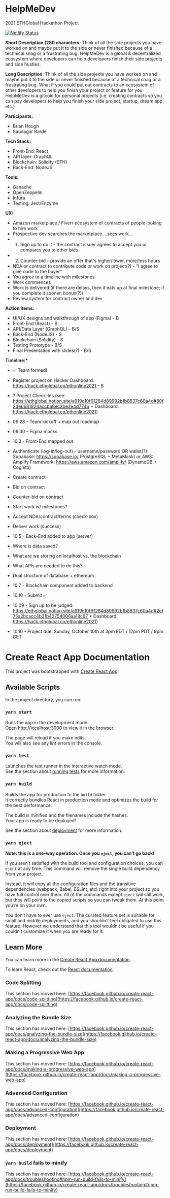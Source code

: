 # HelpMeDev

2021 ETHGlobal Hackathon Project

[![Netlify Status](https://api.netlify.com/api/v1/badges/eb5cfff9-d7ff-464a-885d-8390eef451c4/deploy-status)](https://helpmedev.netlify.app)

**Short Description (280 characters:** Think of all the side projects you have worked on and maybe put it to the side or never finished because of a technical snag or a frustrating bug. HelpMeDev is a global & decentralized ecosystem where developers can help developers finish their side projects and side hustles.

**Long Description:** Think of all the side projects you have worked on and maybe put it to the side or never finished because of a technical snag or a frustrating bug. What if you could put out contracts to an ecosystem of other developers to help you finish your project or feature for you. HelpMeDev is a gitcoin for personal projects (i.e. creating contracts so you can pay developers to help you finish your side project, startup, dream app, etc.)

**Participants:**

- Brian Hough
- Saudagar Barde

**Tech Stack:**

- Front-End: React
- API layer: GraphQL
- Blockchain: Solidity (ETH)
- Back-End: NodeJS

**Tools:**

- Ganache
- OpenZeppelin
- Infura
- Testing: Jest/Enzyme

**UX:**

- Amazon marketplace / Fiverr ecosystem of contracts of people looking to hire work
- Prospective dev searches the marketplace....sees work...
- 1. Sign up to do it - the contract issuer agrees to accept you or compares you to other bids
- 2. Counter-bid - provide an offer that's higher/lower, more/less hours
- NDA or contract to contribute code or work on project(?) - "I agree to give code to the buyer"
- You agree to a timeline with milestones
- Work commences
- Work is delivered (if there are delays, then it eats up at final milestone; if you complete it sooner, bonus(?))
- Review system for contract owner and dev

**Action Items:**

- UI/UX designs and walkthrough of app (Figma) - B
- Front-End (React) - B
- API/Data Layer (GraphQL) - B/S
- Back-End (NodeJS) - S
- Blockchain (Solidity) - S
- Testing Prototype - B/S
- Final Presentation with slides(?) - B/S

**Timeline:\***

- ✅ Team formed!
- Register project on Hacker Dashboard: https://hack.ethglobal.co/ethonline2021 - B
- ? Project Check-Ins (see: https://ethglobal.notion.site/a919c10f61284d89992bfb8837c60a4d#80f2de6681824accba8ec2be2e4d7746 + Dashboard: https://hack.ethglobal.co/ethonline2021)

- 09.28 - Team kickoff + map out roadmap
- 09.30 - Figma mocks
- 10.3 - Front-End mapped out
- Authenticate (log-in/log-out) - username/password OR wallet(?): Supabase: https://supabase.io/ (PostgreSQL + MetaMask) or AWS: Amplify Framework: https://aws.amazon.com/amplify/ (DynamoDB + Cognito)
- Create contract
- Bid on contract
- Counter-bid on contract
- Start work w/ milestones?
- Accept NDA/contract/terms (check-box)
- Deliver work (success)
- 10.5 - Back-End added to app (server)
- Where is data saved?
- What are we storing on localhost vs. the blockchain
- What APIs are needed to do this?
- Dual structure of database + ethereum
- 10.7 - Blockchain component added to backend
- 10.10 - Submit ✅

- 10.09 - Sign up to be judged: https://ethglobal.notion.site/a919c10f61284d89992bfb8837c60a4d#2ef75a2bcacc4b21b42754006aa18c67 + Dashboard: https://hack.ethglobal.co/ethonline2021)
- 10.10 - Project due: Sunday, October 10th at 3pm EDT / 12pm PDT / 9pm CET

# Create React App Documentation

This project was bootstrapped with [Create React App](https://github.com/facebook/create-react-app).

## Available Scripts

In the project directory, you can run:

### `yarn start`

Runs the app in the development mode.\
Open [http://localhost:3000](http://localhost:3000) to view it in the browser.

The page will reload if you make edits.\
You will also see any lint errors in the console.

### `yarn test`

Launches the test runner in the interactive watch mode.\
See the section about [running tests](https://facebook.github.io/create-react-app/docs/running-tests) for more information.

### `yarn build`

Builds the app for production to the `build` folder.\
It correctly bundles React in production mode and optimizes the build for the best performance.

The build is minified and the filenames include the hashes.\
Your app is ready to be deployed!

See the section about [deployment](https://facebook.github.io/create-react-app/docs/deployment) for more information.

### `yarn eject`

**Note: this is a one-way operation. Once you `eject`, you can’t go back!**

If you aren’t satisfied with the build tool and configuration choices, you can `eject` at any time. This command will remove the single build dependency from your project.

Instead, it will copy all the configuration files and the transitive dependencies (webpack, Babel, ESLint, etc) right into your project so you have full control over them. All of the commands except `eject` will still work, but they will point to the copied scripts so you can tweak them. At this point you’re on your own.

You don’t have to ever use `eject`. The curated feature set is suitable for small and middle deployments, and you shouldn’t feel obligated to use this feature. However we understand that this tool wouldn’t be useful if you couldn’t customize it when you are ready for it.

## Learn More

You can learn more in the [Create React App documentation](https://facebook.github.io/create-react-app/docs/getting-started).

To learn React, check out the [React documentation](https://reactjs.org/).

### Code Splitting

This section has moved here: [https://facebook.github.io/create-react-app/docs/code-splitting](https://facebook.github.io/create-react-app/docs/code-splitting)

### Analyzing the Bundle Size

This section has moved here: [https://facebook.github.io/create-react-app/docs/analyzing-the-bundle-size](https://facebook.github.io/create-react-app/docs/analyzing-the-bundle-size)

### Making a Progressive Web App

This section has moved here: [https://facebook.github.io/create-react-app/docs/making-a-progressive-web-app](https://facebook.github.io/create-react-app/docs/making-a-progressive-web-app)

### Advanced Configuration

This section has moved here: [https://facebook.github.io/create-react-app/docs/advanced-configuration](https://facebook.github.io/create-react-app/docs/advanced-configuration)

### Deployment

This section has moved here: [https://facebook.github.io/create-react-app/docs/deployment](https://facebook.github.io/create-react-app/docs/deployment)

### `yarn build` fails to minify

This section has moved here: [https://facebook.github.io/create-react-app/docs/troubleshooting#npm-run-build-fails-to-minify](https://facebook.github.io/create-react-app/docs/troubleshooting#npm-run-build-fails-to-minify)
